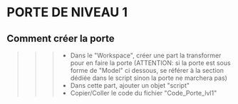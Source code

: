 # **__PORTE DE NIVEAU 1__**

## **Comment créer la porte**
>>> - Dans le "Workspace", créer une part la transformer pour en faire la porte (ATTENTION: si la porte est sous forme de "Model" ci dessous, se référer à la section dédiée dans le script sinon la porte ne marchera pas)
>>> - Dans cette part, ajouter un objet "script"
>>> - Copier/Coller le code du fichier "Code_Porte_lvl1"